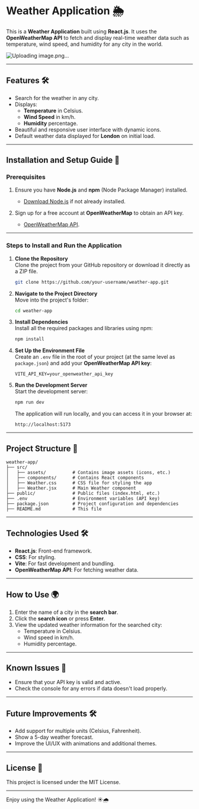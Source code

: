 # Weather Application 🌦️

This is a **Weather Application** built using **React.js**. It uses the **OpenWeatherMap API** to fetch and display real-time weather data such as temperature, wind speed, and humidity for any city in the world.

![Uploading image.png…]()


---

## Features 🛠️
- Search for the weather in any city.
- Displays:
  - **Temperature** in Celsius.
  - **Wind Speed** in km/h.
  - **Humidity** percentage.
- Beautiful and responsive user interface with dynamic icons.
- Default weather data displayed for **London** on initial load.

---

## Installation and Setup Guide 🚀

### **Prerequisites**
1. Ensure you have **Node.js** and **npm** (Node Package Manager) installed.
   - [Download Node.js](https://nodejs.org/) if not already installed.

2. Sign up for a free account at **OpenWeatherMap** to obtain an API key.
   - [OpenWeatherMap API](https://openweathermap.org/).

---

### **Steps to Install and Run the Application**

1. **Clone the Repository**  
   Clone the project from your GitHub repository or download it directly as a ZIP file.
   ```bash
   git clone https://github.com/your-username/weather-app.git
   ```

2. **Navigate to the Project Directory**  
   Move into the project's folder:
   ```bash
   cd weather-app
   ```

3. **Install Dependencies**  
   Install all the required packages and libraries using npm:
   ```bash
   npm install
   ```

4. **Set Up the Environment File**  
   Create an `.env` file in the root of your project (at the same level as `package.json`) and add your **OpenWeatherMap API key**:
   ```plaintext
   VITE_API_KEY=your_openweather_api_key
   ```

5. **Run the Development Server**  
   Start the development server:
   ```bash
   npm run dev
   ```
   The application will run locally, and you can access it in your browser at:
   ```plaintext
   http://localhost:5173
   ```

---

## Project Structure 📂

```
weather-app/
├── src/
│   ├── assets/          # Contains image assets (icons, etc.)
│   ├── components/      # Contains React components
│   ├── Weather.css      # CSS file for styling the app
│   ├── Weather.jsx      # Main Weather component
├── public/              # Public files (index.html, etc.)
├── .env                 # Environment variables (API key)
├── package.json         # Project configuration and dependencies
├── README.md            # This file
```

---

## Technologies Used 🛠️
- **React.js**: Front-end framework.
- **CSS**: For styling.
- **Vite**: For fast development and bundling.
- **OpenWeatherMap API**: For fetching weather data.

---

## How to Use 🌍
1. Enter the name of a city in the **search bar**.
2. Click the **search icon** or press **Enter**.
3. View the updated weather information for the searched city:
   - Temperature in Celsius.
   - Wind speed in km/h.
   - Humidity percentage.

---

## Known Issues 🚧
- Ensure that your API key is valid and active.
- Check the console for any errors if data doesn't load properly.

---

## Future Improvements 🛠️
- Add support for multiple units (Celsius, Fahrenheit).
- Show a 5-day weather forecast.
- Improve the UI/UX with animations and additional themes.

---

## License 📄
This project is licensed under the MIT License.

---

Enjoy using the Weather Application! ☀️🌧️
